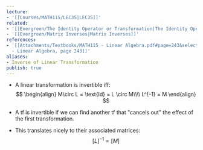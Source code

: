```yaml
---
lecture:
- '[[Courses/MATH115/LEC35|LEC35]]'
related:
- '[[Evergreen/The Identity Operator or Transformation|The Identity Operator or Transformation]]'
- '[[Evergreen/Matrix Inverses|Matrix Inverses]]'
references:
- '[[Attachments/Textbooks/MATH115 - Linear Algebra.pdf#page=243&selection=98,0,98,42|MATH115
  - Linear Algebra, page 243]]'
aliases:
- Inverse of Linear Transformation
publish: true
---
```


- A linear transformation is invertible iff:
$$
\begin{align}
M\circ L = \text{Id} = L \circ M\\\\
L^{-1} = M
\end{align}
$$

- A tf is invertible if we can find another tf that "cancels out" the effect of the first transformation.

- This translates nicely to their associated matrices:
$$
[L]^{-1} = [M]
$$